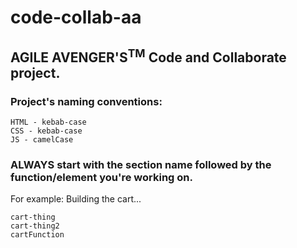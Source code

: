 # code-collab-aa
## AGILE AVENGER'S<sup>TM</sup> Code and Collaborate project.

### Project's naming conventions:
```
HTML - kebab-case
CSS - kebab-case
JS - camelCase
```


### ALWAYS start with the section name followed by the function/element you're working on.
For example: Building the cart...
```
cart-thing
cart-thing2
cartFunction
```
